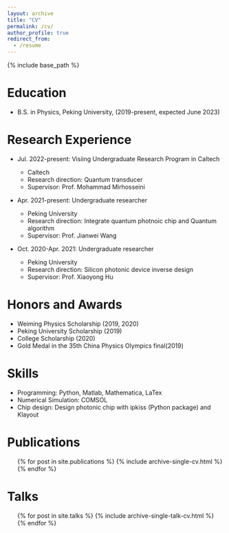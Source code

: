 ```yaml
---
layout: archive
title: "CV"
permalink: /cv/
author_profile: true
redirect_from:
  - /resume
---
```


{% include base_path %}

Education
======
* B.S. in Physics, Peking University, (2019-present, expected June 2023)

Research Experience
======
* Jul. 2022-present: Visiing Undergraduate Research Program in Caltech
  * Caltech
  * Research direction: Quantum transducer
  * Supervisor: Prof. Mohammad Mirhosseini

* Apr. 2021-present: Undergraduate researcher
  * Peking University
  * Research direction: Integrate quantum photnoic chip and Quantum algorithm
  * Supervisor: Prof. Jianwei Wang

* Oct. 2020-Apr. 2021: Undergraduate researcher
  * Peking University
  * Research direction: Silicon photonic device inverse design
  * Supervisor: Prof. Xiaoyong Hu
  
Honors and Awards
======
* Weiming Physics Scholarship (2019, 2020)
* Peking University Scholarship (2019)
* College Scholarship (2020)
* Gold Medal in the 35th China Physics Olympics final(2019)

Skills
======
* Programming: Python, Matlab, Mathematica, LaTex
* Numerical Simulation: COMSOL
* Chip design: Design photonic chip with ipkiss (Python package) and Klayout

Publications
======
  <ul>{% for post in site.publications %}
    {% include archive-single-cv.html %}
  {% endfor %}</ul>
  
Talks
======
  <ul>{% for post in site.talks %}
    {% include archive-single-talk-cv.html %}
  {% endfor %}</ul>
  
  

